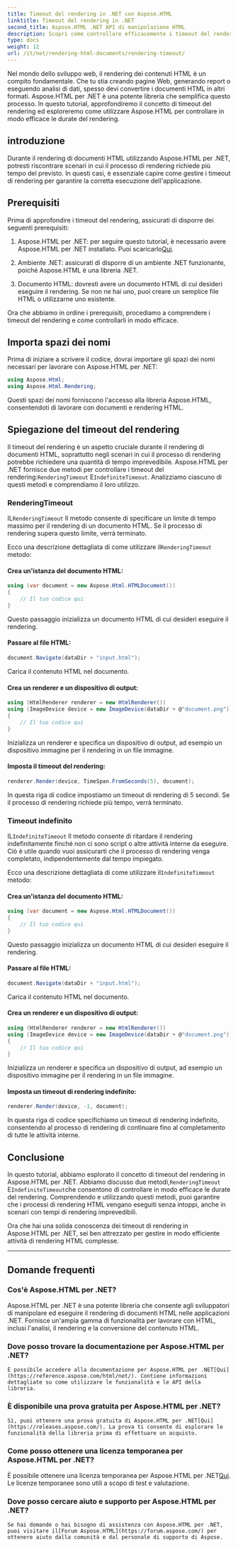 ```yaml
---
title: Timeout del rendering in .NET con Aspose.HTML
linktitle: Timeout del rendering in .NET
second_title: Aspose.HTML .NET API di manipolazione HTML
description: Scopri come controllare efficacemente i timeout del rendering in Aspose.HTML per .NET. Esplora le opzioni di rendering e assicurati un rendering fluido dei documenti HTML.
type: docs
weight: 12
url: /it/net/rendering-html-documents/rendering-timeout/
---
```


Nel mondo dello sviluppo web, il rendering dei contenuti HTML è un compito fondamentale. Che tu stia creando pagine Web, generando report o eseguendo analisi di dati, spesso devi convertire i documenti HTML in altri formati. Aspose.HTML per .NET è una potente libreria che semplifica questo processo. In questo tutorial, approfondiremo il concetto di timeout del rendering ed esploreremo come utilizzare Aspose.HTML per controllare in modo efficace le durate del rendering.

## introduzione

Durante il rendering di documenti HTML utilizzando Aspose.HTML per .NET, potresti riscontrare scenari in cui il processo di rendering richiede più tempo del previsto. In questi casi, è essenziale capire come gestire i timeout di rendering per garantire la corretta esecuzione dell'applicazione.

## Prerequisiti

Prima di approfondire i timeout del rendering, assicurati di disporre dei seguenti prerequisiti:

1.  Aspose.HTML per .NET: per seguire questo tutorial, è necessario avere Aspose.HTML per .NET installato. Puoi scaricarlo[Qui](https://releases.aspose.com/html/net/).

2. Ambiente .NET: assicurati di disporre di un ambiente .NET funzionante, poiché Aspose.HTML è una libreria .NET.

3. Documento HTML: dovresti avere un documento HTML di cui desideri eseguire il rendering. Se non ne hai uno, puoi creare un semplice file HTML o utilizzarne uno esistente.

Ora che abbiamo in ordine i prerequisiti, procediamo a comprendere i timeout del rendering e come controllarli in modo efficace.

## Importa spazi dei nomi

Prima di iniziare a scrivere il codice, dovrai importare gli spazi dei nomi necessari per lavorare con Aspose.HTML per .NET:

```csharp
using Aspose.Html;
using Aspose.Html.Rendering;
```

Questi spazi dei nomi forniscono l'accesso alla libreria Aspose.HTML, consentendoti di lavorare con documenti e rendering HTML.

## Spiegazione del timeout del rendering

 Il timeout del rendering è un aspetto cruciale durante il rendering di documenti HTML, soprattutto negli scenari in cui il processo di rendering potrebbe richiedere una quantità di tempo imprevedibile. Aspose.HTML per .NET fornisce due metodi per controllare i timeout del rendering:`RenderingTimeout` E`IndefiniteTimeout`. Analizziamo ciascuno di questi metodi e comprendiamo il loro utilizzo.

### RenderingTimeout

 IL`RenderingTimeout` Il metodo consente di specificare un limite di tempo massimo per il rendering di un documento HTML. Se il processo di rendering supera questo limite, verrà terminato.

 Ecco una descrizione dettagliata di come utilizzare il`RenderingTimeout` metodo:

#### Crea un'istanza del documento HTML:

   ```csharp
   using (var document = new Aspose.Html.HTMLDocument())
   {
       // Il tuo codice qui
   }
   ```

   Questo passaggio inizializza un documento HTML di cui desideri eseguire il rendering.

#### Passare al file HTML:

   ```csharp
   document.Navigate(dataDir + "input.html");
   ```

   Carica il contenuto HTML nel documento.

#### Crea un renderer e un dispositivo di output:

   ```csharp
   using (HtmlRenderer renderer = new HtmlRenderer())
   using (ImageDevice device = new ImageDevice(dataDir + @"document.png"))
   {
       // Il tuo codice qui
   }
   ```

   Inizializza un renderer e specifica un dispositivo di output, ad esempio un dispositivo immagine per il rendering in un file immagine.

#### Imposta il timeout del rendering:

   ```csharp
   renderer.Render(device, TimeSpan.FromSeconds(5), document);
   ```

   In questa riga di codice impostiamo un timeout di rendering di 5 secondi. Se il processo di rendering richiede più tempo, verrà terminato.

### Timeout indefinito

 IL`IndefiniteTimeout` Il metodo consente di ritardare il rendering indefinitamente finché non ci sono script o altre attività interne da eseguire. Ciò è utile quando vuoi assicurarti che il processo di rendering venga completato, indipendentemente dal tempo impiegato.

 Ecco una descrizione dettagliata di come utilizzare il`IndefiniteTimeout` metodo:

#### Crea un'istanza del documento HTML:

   ```csharp
   using (var document = new Aspose.Html.HTMLDocument())
   {
       // Il tuo codice qui
   }
   ```

   Questo passaggio inizializza un documento HTML di cui desideri eseguire il rendering.

#### Passare al file HTML:

   ```csharp
   document.Navigate(dataDir + "input.html");
   ```

   Carica il contenuto HTML nel documento.

#### Crea un renderer e un dispositivo di output:

   ```csharp
   using (HtmlRenderer renderer = new HtmlRenderer())
   using (ImageDevice device = new ImageDevice(dataDir + @"document.png"))
   {
       // Il tuo codice qui
   }
   ```

   Inizializza un renderer e specifica un dispositivo di output, ad esempio un dispositivo immagine per il rendering in un file immagine.

#### Imposta un timeout di rendering indefinito:

   ```csharp
   renderer.Render(device, -1, document);
   ```

   In questa riga di codice specifichiamo un timeout di rendering indefinito, consentendo al processo di rendering di continuare fino al completamento di tutte le attività interne.

## Conclusione

 In questo tutorial, abbiamo esplorato il concetto di timeout del rendering in Aspose.HTML per .NET. Abbiamo discusso due metodi,`RenderingTimeout` E`IndefiniteTimeout`che consentono di controllare in modo efficace le durate del rendering. Comprendendo e utilizzando questi metodi, puoi garantire che i processi di rendering HTML vengano eseguiti senza intoppi, anche in scenari con tempi di rendering imprevedibili.

Ora che hai una solida conoscenza dei timeout di rendering in Aspose.HTML per .NET, sei ben attrezzato per gestire in modo efficiente attività di rendering HTML complesse.

---

## Domande frequenti

### Cos'è Aspose.HTML per .NET?
   Aspose.HTML per .NET è una potente libreria che consente agli sviluppatori di manipolare ed eseguire il rendering di documenti HTML nelle applicazioni .NET. Fornisce un'ampia gamma di funzionalità per lavorare con HTML, inclusi l'analisi, il rendering e la conversione del contenuto HTML.

### Dove posso trovare la documentazione per Aspose.HTML per .NET?
    È possibile accedere alla documentazione per Aspose.HTML per .NET[Qui](https://reference.aspose.com/html/net/). Contiene informazioni dettagliate su come utilizzare le funzionalità e le API della libreria.

### È disponibile una prova gratuita per Aspose.HTML per .NET?
    Sì, puoi ottenere una prova gratuita di Aspose.HTML per .NET[Qui](https://releases.aspose.com/). La prova ti consente di esplorare le funzionalità della libreria prima di effettuare un acquisto.

### Come posso ottenere una licenza temporanea per Aspose.HTML per .NET?
   È possibile ottenere una licenza temporanea per Aspose.HTML per .NET[Qui](https://purchase.aspose.com/temporary-license/). Le licenze temporanee sono utili a scopo di test e valutazione.

### Dove posso cercare aiuto e supporto per Aspose.HTML per .NET?
    Se hai domande o hai bisogno di assistenza con Aspose.HTML per .NET, puoi visitare il[Forum Aspose.HTML](https://forum.aspose.com/) per ottenere aiuto dalla comunità e dal personale di supporto di Aspose.



